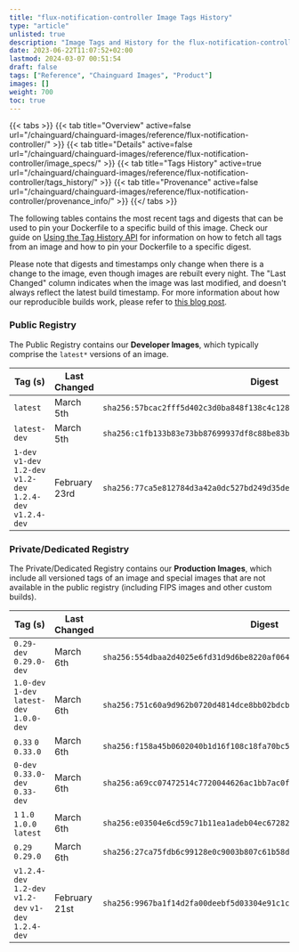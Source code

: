 ```yaml
---
title: "flux-notification-controller Image Tags History"
type: "article"
unlisted: true
description: "Image Tags and History for the flux-notification-controller Chainguard Image"
date: 2023-06-22T11:07:52+02:00
lastmod: 2024-03-07 00:51:54
draft: false
tags: ["Reference", "Chainguard Images", "Product"]
images: []
weight: 700
toc: true
---
```


{{< tabs >}}
{{< tab title="Overview" active=false url="/chainguard/chainguard-images/reference/flux-notification-controller/" >}}
{{< tab title="Details" active=false url="/chainguard/chainguard-images/reference/flux-notification-controller/image_specs/" >}}
{{< tab title="Tags History" active=true url="/chainguard/chainguard-images/reference/flux-notification-controller/tags_history/" >}}
{{< tab title="Provenance" active=false url="/chainguard/chainguard-images/reference/flux-notification-controller/provenance_info/" >}}
{{</ tabs >}}

The following tables contains the most recent tags and digests that can be used to pin your Dockerfile to a specific build of this image. Check our guide on [Using the Tag History API](/chainguard/chainguard-images/using-the-tag-history-api/) for information on how to fetch all tags from an image and how to pin your Dockerfile to a specific digest.

Please note that digests and timestamps only change when there is a change to the image, even though images are rebuilt every night. The "Last Changed" column indicates when the image was last modified, and doesn't always reflect the latest build timestamp. For more information about how our reproducible builds work, please refer to [this blog post](https://www.chainguard.dev/unchained/reproducing-chainguards-reproducible-image-builds).

### Public Registry
The Public Registry contains our **Developer Images**, which typically comprise the `latest*` versions of an image.

| Tag (s)                                                         | Last Changed  | Digest                                                                    |
|-----------------------------------------------------------------|---------------|---------------------------------------------------------------------------|
|  `latest`                                                       | March 5th     | `sha256:57bcac2fff5d402c3d0ba848f138c4c12817fe61d25bb4f11ccfee5dda54beaa` |
|  `latest-dev`                                                   | March 5th     | `sha256:c1fb133b83e73bb87699937df8c88be83b665bdbc3f02197dc74355fe5ea5fcf` |
|  `1-dev` `v1-dev` `1.2-dev` `v1.2-dev` `1.2.4-dev` `v1.2.4-dev` | February 23rd | `sha256:77ca5e812784d3a42a0dc527bd249d35de4ca812c4cd70766215ad277be6fefe` |


### Private/Dedicated Registry
The Private/Dedicated Registry contains our **Production Images**, which include all versioned tags of an image and special images that are not available in the public registry (including FIPS images and other custom builds).

| Tag (s)                                                 | Last Changed  | Digest                                                                    |
|---------------------------------------------------------|---------------|---------------------------------------------------------------------------|
|  `0.29-dev` `0.29.0-dev`                                | March 6th     | `sha256:554dbaa2d4025e6fd31d9d6be8220af064aae55df7a3d6f7bb945810f0f9f082` |
|  `1.0-dev` `1-dev` `latest-dev` `1.0.0-dev`             | March 6th     | `sha256:751c60a9d962b0720d4814dce8bb02bdcba9f1cb4222bdd91d246184dedb7097` |
|  `0.33` `0` `0.33.0`                                    | March 6th     | `sha256:f158a45b0602040b1d16f108c18fa70bc573ebbaaae85436be65ce34397c543a` |
|  `0-dev` `0.33.0-dev` `0.33-dev`                        | March 6th     | `sha256:a69cc07472514c7720044626ac1bb7ac0fbd8763ae8e6baca33ecb462753baf2` |
|  `1` `1.0` `1.0.0` `latest`                             | March 6th     | `sha256:e03504e6cd59c71b11ea1adeb04ec67282cd68e1a7ad8f240020a3589412e994` |
|  `0.29` `0.29.0`                                        | March 6th     | `sha256:27ca75fdb6c99128e0c9003b807c61b58d3b1384a73057b68ada8f5943140448` |
|  `v1.2.4-dev` `1.2-dev` `v1.2-dev` `v1-dev` `1.2.4-dev` | February 21st | `sha256:9967ba1f14d2fa00deebf5d03304e91c1c35b69bef94777f72597ca9ee8a8588` |

